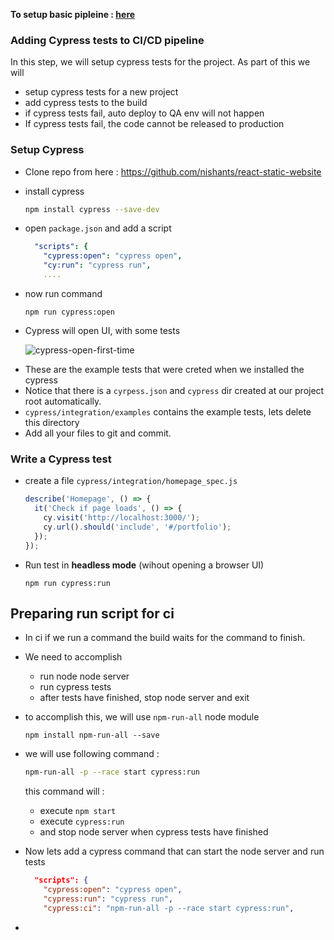 **To setup basic pipleine : [here](./01-setup-react-website.md)**

### Adding Cypress tests to CI/CD pipeline

In this step, we will setup cypress tests for the project. As part of this we will

- setup cypress tests for a new project
- add cypress tests to the build
- if cypress tests fail, auto deploy to QA env will not happen
- If cypress tests fail, the code cannot be released to production

### Setup Cypress

- Clone repo from here : https://github.com/nishants/react-static-website

- install cypress

  ```bash
  npm install cypress --save-dev
  ```

- open `package.json` and add a script

  ```yaml
    "scripts": {
      "cypress:open": "cypress open",
      "cy:run": "cypress run",
      ....
  ```

- now run command

  ```
  npm run cypress:open
  ```

- Cypress will open UI, with some tests

  ![cypress-open-first-time](/Users/dawn/Desktop/cypress-open-first-time.gif)

* These are the example tests that were creted when we installed the cypress
* Notice that there is a `cyrpess.json` and `cypress` dir created at our project root automatically.
* `cypress/integration/examples` contains the example tests, lets delete this directory
* Add all your files to git and commit.

### Write a Cypress test

- create a file `cypress/integration/homepage_spec.js`

  ```js
  describe('Homepage', () => {
    it('Check if page loads', () => {
      cy.visit('http://localhost:3000/');
      cy.url().should('include', '#/portfolio');
    });
  });
  ```

- Run test in **headless mode** (wihout opening a browser UI)

  ```
  npm run cypress:run
  ```



## Preparing run script for ci

- In ci if we run a command the build waits for the command to finish.

- We need to accomplish 

  - run node node server
  - run cypress tests
  - after tests have finished, stop node server and exit

- to accomplish this, we will use `npm-run-all` node module

  ```
  npm install npm-run-all --save
  ```

  

- we will use following command : 

  ```bash
  npm-run-all -p --race start cypress:run
  ```

  this command will : 

  - execute `npm start`
  - execute `cypress:run`
  - and stop node server when cypress tests have finished

- Now lets add a cypress command that can start the node server and run tests 

  ```json
    "scripts": {
      "cypress:open": "cypress open",
      "cypress:run": "cypress run",
      "cypress:ci": "npm-run-all -p --race start cypress:run",
  ```

- 